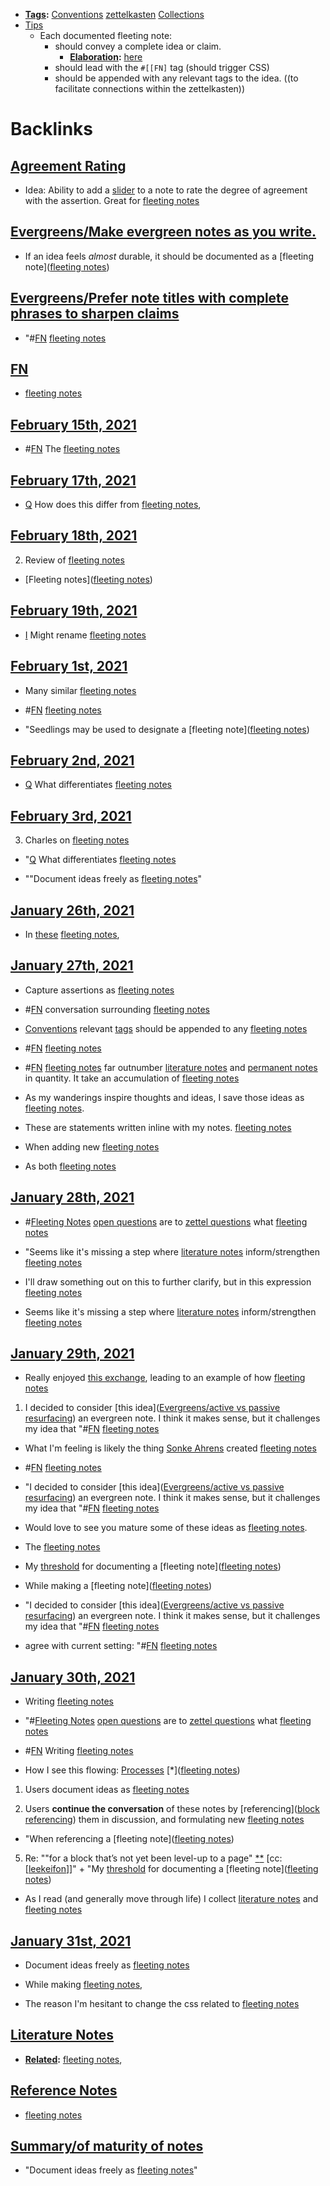 - **[Tags](<Tags.md>):** [Conventions](<Conventions.md>) [zettelkasten](<zettelkasten.md>) [Collections](<Collections.md>)
- [Tips](<Tips.md>)
    - Each documented fleeting note: 
        - should convey a complete idea or claim.
            - **[Elaboration](<Elaboration.md>):** [here](((LJ14xzU8D)))
        - should lead with the `#[[FN]` tag (should trigger CSS)
        - should be appended with any relevant tags to the idea. ((to facilitate connections within the zettelkasten))

# Backlinks
## [Agreement Rating](<Agreement Rating.md>)
- Idea: Ability to add a [slider](<slider.md>) to a note to rate the degree of agreement with the assertion. Great for [fleeting notes](<fleeting notes.md>)

## [Evergreens/Make evergreen notes as you write.](<Evergreens/Make evergreen notes as you write..md>)
- If an idea feels *almost* durable, it should be documented as a [fleeting note]([fleeting notes](<fleeting notes.md>))

## [Evergreens/Prefer note titles with complete phrases to sharpen claims](<Evergreens/Prefer note titles with complete phrases to sharpen claims.md>)
- "#[FN](<FN.md>) [fleeting notes](<fleeting notes.md>)

## [FN](<FN.md>)
- [fleeting notes](<fleeting notes.md>)

## [February 15th, 2021](<February 15th, 2021.md>)
- #[FN](<FN.md>) The [fleeting notes](<fleeting notes.md>)

## [February 17th, 2021](<February 17th, 2021.md>)
- [Q](<Q.md>) How does this differ from [fleeting notes](<fleeting notes.md>),

## [February 18th, 2021](<February 18th, 2021.md>)
2. Review of [fleeting notes](<fleeting notes.md>)

- [Fleeting notes]([fleeting notes](<fleeting notes.md>))

## [February 19th, 2021](<February 19th, 2021.md>)
- [I](<I.md>) Might rename [fleeting notes](<fleeting notes.md>)

## [February 1st, 2021](<February 1st, 2021.md>)
- Many similar [fleeting notes](<fleeting notes.md>)

- #[FN](<FN.md>) [fleeting notes](<fleeting notes.md>)

- "Seedlings may be used to designate a [fleeting note]([fleeting notes](<fleeting notes.md>))

## [February 2nd, 2021](<February 2nd, 2021.md>)
- [Q](<Q.md>) What differentiates [fleeting notes](<fleeting notes.md>)

## [February 3rd, 2021](<February 3rd, 2021.md>)
3. Charles on [fleeting notes](<fleeting notes.md>)

- "[Q](<Q.md>) What differentiates [fleeting notes](<fleeting notes.md>)

- ""Document ideas freely as [fleeting notes](<fleeting notes.md>)"

## [January 26th, 2021](<January 26th, 2021.md>)
- In [these](((PmZ_NjkFA))) [fleeting notes](<fleeting notes.md>),

## [January 27th, 2021](<January 27th, 2021.md>)
- Capture assertions as [fleeting notes](<fleeting notes.md>)

- #[FN](<FN.md>) conversation surrounding [fleeting notes](<fleeting notes.md>)

- [Conventions](<Conventions.md>) relevant [tags](<tags.md>) should be appended to any [fleeting notes](<fleeting notes.md>)

- #[FN](<FN.md>) [fleeting notes](<fleeting notes.md>)

- #[FN](<FN.md>) [fleeting notes](<fleeting notes.md>) far outnumber [literature notes](<literature notes.md>) and [permanent notes](<permanent notes.md>) in quantity. It take an accumulation of [fleeting notes](<fleeting notes.md>)

- As my wanderings inspire thoughts and ideas, I save those ideas as [fleeting notes](<fleeting notes.md>).

- These are statements written inline with my notes. [fleeting notes](<fleeting notes.md>)

- When adding new [fleeting notes](<fleeting notes.md>)

- As both [fleeting notes](<fleeting notes.md>)

## [January 28th, 2021](<January 28th, 2021.md>)
- #[Fleeting Notes](<Fleeting Notes.md>) [open questions](<open questions.md>) are to [zettel questions](<zettel questions.md>) what [fleeting notes](<fleeting notes.md>)

- "Seems like it's missing a step where [literature notes](<literature notes.md>) inform/strengthen [fleeting notes](<fleeting notes.md>)

- I'll draw something out on this to further clarify, but in this expression [fleeting notes](<fleeting notes.md>)

- Seems like it's missing a step where [literature notes](<literature notes.md>) inform/strengthen [fleeting notes](<fleeting notes.md>)

## [January 29th, 2021](<January 29th, 2021.md>)
- Really enjoyed [this exchange](((PdawSmakm))), leading to an example of how [fleeting notes](<fleeting notes.md>)

1. I decided to consider [this idea]([Evergreens/active vs passive resurfacing](<Evergreens/active vs passive resurfacing.md>)) an evergreen note. I think it makes sense, but it challenges my idea that "#[FN](<FN.md>) [fleeting notes](<fleeting notes.md>)

- What I'm feeling is likely the thing [Sonke Ahrens](<Sonke Ahrens.md>) created [fleeting notes](<fleeting notes.md>)

- #[FN](<FN.md>) [fleeting notes](<fleeting notes.md>)

- "I decided to consider [this idea]([Evergreens/active vs passive resurfacing](<Evergreens/active vs passive resurfacing.md>)) an evergreen note. I think it makes sense, but it challenges my idea that "#[FN](<FN.md>) [fleeting notes](<fleeting notes.md>)

- Would love to see you mature some of these ideas as [fleeting notes](<fleeting notes.md>).

- The [fleeting notes](<fleeting notes.md>)

- My [threshold](<threshold.md>) for documenting a [fleeting note]([fleeting notes](<fleeting notes.md>))

- While making a [fleeting note]([fleeting notes](<fleeting notes.md>))

- "I decided to consider [this idea]([Evergreens/active vs passive resurfacing](<Evergreens/active vs passive resurfacing.md>)) an evergreen note. I think it makes sense, but it challenges my idea that "#[FN](<FN.md>) [fleeting notes](<fleeting notes.md>)

- agree with current setting: "#[FN](<FN.md>) [fleeting notes](<fleeting notes.md>)

## [January 30th, 2021](<January 30th, 2021.md>)
- Writing [fleeting notes](<fleeting notes.md>)

- "#[Fleeting Notes](<Fleeting Notes.md>) [open questions](<open questions.md>) are to [zettel questions](<zettel questions.md>) what [fleeting notes](<fleeting notes.md>)

- #[FN](<FN.md>) Writing [fleeting notes](<fleeting notes.md>)

- How I see this flowing: [Processes](<Processes.md>) [*]([fleeting notes](<fleeting notes.md>))

1. Users document ideas as [fleeting notes](<fleeting notes.md>)

2.  Users **continue the conversation** of these notes by [referencing]([block referencing](<block referencing.md>)) them in discussion, and formulating new [fleeting notes](<fleeting notes.md>)

- "When referencing a [fleeting note]([fleeting notes](<fleeting notes.md>))

5. Re: ""for a block that’s not yet been level-up to a page" [*](((Fvi-lhrAe)))[*](((67MsLIbX6))) [cc:[[leekeifon](<cc:[[leekeifon.md>)]]" + "My [threshold](<threshold.md>) for documenting a [fleeting note]([fleeting notes](<fleeting notes.md>))

- As I read (and generally move through life) I collect [literature notes](<literature notes.md>) and [fleeting notes](<fleeting notes.md>)

## [January 31st, 2021](<January 31st, 2021.md>)
- Document ideas freely as [fleeting notes](<fleeting notes.md>)

- While making [fleeting notes](<fleeting notes.md>),

- The reason I'm hesitant to change the css related to [fleeting notes](<fleeting notes.md>)

## [Literature Notes](<Literature Notes.md>)
- **[Related](<Related.md>):** [fleeting notes](<fleeting notes.md>),

## [Reference Notes](<Reference Notes.md>)
- [fleeting notes](<fleeting notes.md>)

## [Summary/of maturity of notes](<Summary/of maturity of notes.md>)
- "Document ideas freely as [fleeting notes](<fleeting notes.md>)"

